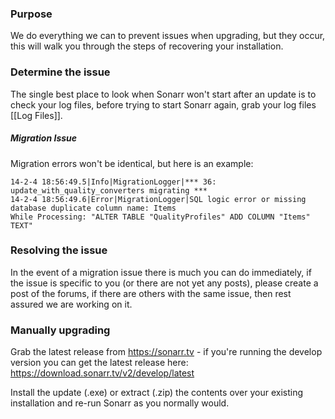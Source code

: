 ### Purpose ###

We do everything we can to prevent issues when upgrading, but they occur, this will walk you through the steps of recovering your installation.

### Determine the issue ###
The single best place to look when Sonarr won't start after an update is to check your log files, before trying to start Sonarr again, grab your log files [[Log Files]].

##### Migration Issue #####
Migration errors won't be identical, but here is an example:

````
14-2-4 18:56:49.5|Info|MigrationLogger|*** 36: update_with_quality_converters migrating ***
14-2-4 18:56:49.6|Error|MigrationLogger|SQL logic error or missing database duplicate column name: Items
While Processing: "ALTER TABLE "QualityProfiles" ADD COLUMN "Items" TEXT"
````

### Resolving the issue ###
In the event of a migration issue there is much you can do immediately, if the issue is specific to you (or there are not yet any posts), please create a post of the forums, if there are others with the same issue, then rest assured we are working on it.

### Manually upgrading ###
Grab the latest release from https://sonarr.tv - if you're running the develop version you can get the latest release here: https://download.sonarr.tv/v2/develop/latest

Install the update (.exe) or extract (.zip) the contents over your existing installation and re-run Sonarr as you normally would.